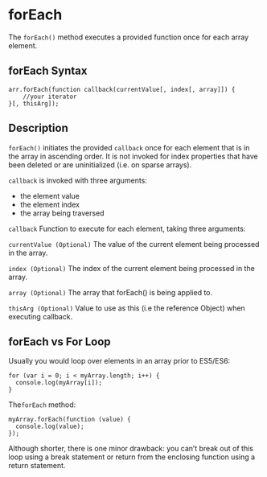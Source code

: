 # forEach 

The ```forEach()``` method executes a provided function once for each array element.

## forEach Syntax

```
arr.forEach(function callback(currentValue[, index[, array]]) {
    //your iterator
}[, thisArg]);
```

## Description

```forEach()``` initiates the provided ```callback``` once for each element that is in the array in ascending order. It is not invoked for index properties that have been deleted or are uninitialized (i.e. on sparse arrays).

```callback``` is invoked with three arguments:

- the element value
- the element index
- the array being traversed

```callback```
Function to execute for each element, taking three arguments:

```currentValue (Optional)```
The value of the current element being processed in the array.

```index (Optional)```
The index of the current element being processed in the array.

```array (Optional)```
The array that forEach() is being applied to.

```thisArg (Optional)```
Value to use as this (i.e the reference Object) when executing callback.

## forEach vs For Loop

Usually you would loop over elements in an array prior to ES5/ES6:

```
for (var i = 0; i < myArray.length; i++) {
  console.log(myArray[i]);
}
```

The```forEach``` method:

```
myArray.forEach(function (value) {
  console.log(value);
});
```

Although shorter, there is one minor drawback: you can’t break out of this loop using a break statement or return from the enclosing function using a return statement.

